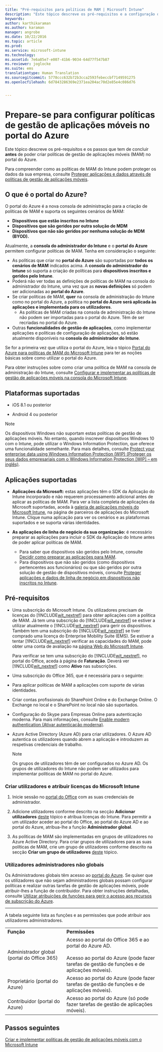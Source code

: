 ```yaml
---
title: "Pré-requisitos para políticas de MAM | Microsoft Intune"
description: "Este tópico descreve os pré-requisitos e a configuração de utilizadores antes de poder criar políticas de gestão de aplicações móveis."
keywords: 
author: karthikaraman
ms.author: karaman
manager: angrobe
ms.date: 10/22/2016
ms.topic: article
ms.prod: 
ms.service: microsoft-intune
ms.technology: 
ms.assetid: 7e6a85e7-e007-41b6-9034-64d77f547b87
ms.reviewer: joglocke
ms.suite: ems
translationtype: Human Translation
ms.sourcegitcommit: 5778ccc632b72b3cca2593febeccbf7149591275
ms.openlocfilehash: 6d7843286369e2371ea204ac70d2e85e4c086d76


---
```


# Prepare-se para configurar políticas de gestão de aplicações móveis no portal do Azure
Este tópico descreve os pré-requisitos e os passos que tem de concluir **antes** de poder criar políticas de gestão de aplicações móveis (MAM) no portal do Azure.

Para compreender como as políticas de MAM do Intune podem proteger os dados da sua empresa, consulte [Proteger aplicações e dados através de políticas de gestão de aplicações móveis](protect-apps-and-data-with-microsoft-intune.md).

## O que é o portal do Azure?
O portal do Azure é a nova consola de administração para a criação de políticas de MAM e suporta os seguintes cenários de MAM:
- **Dispositivos que estão inscritos no Intune**
- **Dispositivos que são geridos por outra solução de MDM**
- **Dispositivos que não são geridos por nenhuma solução de MDM (BYOD).**


Atualmente, a **consola do administrador do Intune** e o **portal do Azure** permitem configurar políticas de MAM.  Tenha em consideração o seguinte:

* As políticas que criar no **portal do Azure** são suportadas por **todos os cenários de MAM** indicados acima. A **consola do administrador do Intune** só suporta a criação de políticas para **dispositivos inscritos e geridos pelo Intune**.
* Poderá não ver todas as definições de políticas de MAM na consola do administrador do Intune, uma vez que as **novas definições** só podem ser adicionadas ao **portal do Azure**.
* Se criar políticas de MAM, **quer** na consola de administração do Intune como no portal do Azure, a política no **portal do Azure será aplicada às aplicações e implementada para os utilizadores**.
    * As políticas de MAM criadas na consola de administração do Intune não podem ser importadas para o portal do Azure.  Têm de ser recriadas no portal do Azure.
* Outras **funcionalidades de gestão de aplicações**, como implementar aplicações e políticas de configuração de aplicações, só estão atualmente disponíveis na **consola do administrador do Intune**.


Se for a primeira vez que utiliza o portal do Azure, leia o tópico [Portal do Azure para políticas de MAM do Microsoft Intune](azure-portal-for-microsoft-intune-mam-policies.md) para ter as noções básicas sobre como utilizar o portal do Azure.

Para obter instruções sobre como criar uma política de MAM na consola de administração do Intune, consulte [Configurar e implementar as políticas de gestão de aplicações móveis na consola do Microsoft Intune](configure-and-deploy-mobile-application-management-policies-in-the-microsoft-intune-console.md).


##  Plataformas suportadas
- iOS 8.1 ou posterior

- Android 4 ou posterior

>[!NOTE]
>Os dispositivos Windows não suportam estas políticas de gestão de aplicações móveis. No entanto, quando inscrever dispositivos Windows 10 com o Intune, pode utilizar o Windows Information Protection, que oferece uma funcionalidade semelhante. Para mais detalhes, consulte [Protect your enterprise data using Windows Information Protection (WIP) (Proteger os seus dados empresariais com o Windows Information Protection [WIP] – em inglês)](https://technet.microsoft.com/en-us/itpro/windows/keep-secure/protect-enterprise-data-using-wip).

##  Aplicações suportadas
* **Aplicações da Microsoft:** estas aplicações têm o SDK da Aplicação do Intune incorporado e não requerem processamento adicional antes de aplicar as políticas de MAM.
Para ver a lista completa de aplicações da Microsoft suportadas, aceda à [galeria de aplicações móveis do Microsoft Intune](https://www.microsoft.com/en-us/cloud-platform/microsoft-intune-apps), na página de parceiros de aplicações do Microsoft Intune. Clique numa aplicação para ver os cenários e as plataformas suportados e se suporta várias identidades.
* **As aplicações de linha de negócio da sua organização:** é necessário preparar as aplicações para incluir o SDK da Aplicação do Intune antes de poder aplicar políticas de MAM.

  * Para saber que dispositivos são geridos pelo Intune, consulte [Decidir como preparar as aplicações para MAM](decide-how-to-prepare-apps-for-mobile-application-management-with-microsoft-intune.md).
  * Para dispositivos que não são geridos (como dispositivos pertencentes aos funcionários) ou que são geridos por outra solução de gestão de dispositivos móveis, consulte [Proteger aplicações e dados de linha de negócio em dispositivos não inscritos no Intune](protect-line-of-business-apps-and-data-on-devices-not-enrolled-in-microsoft-intune.md).

## Pré-requisitos

-   Uma subscrição do Microsoft Intune.    Os utilizadores precisam de licenças do [!INCLUDE[wit_nextref](../includes/wit_nextref_md.md)] para obter aplicações com a política de MAM.
Já tem uma subscrição do [!INCLUDE[wit_nextref](../includes/wit_nextref_md.md)] se estiver a utilizar atualmente o [!INCLUDE[wit_nextref](../includes/wit_nextref_md.md)] para gerir os dispositivos.  Também tem uma subscrição do [!INCLUDE[wit_nextref](../includes/wit_nextref_md.md)] se tiver comprado uma licença do Enterprise Mobility Suite (EMS). Se estiver a tentar [!INCLUDE[wit_nextref](../includes/wit_nextref_md.md)] verificar as capacidades do MAM, pode obter uma conta de avaliação na [página Web do Microsoft Intune](http://www.microsoft.com/en-us/server-cloud/products/microsoft-intune/).

    Para verificar se tem uma subscrição do [!INCLUDE[wit_nextref](../includes/wit_nextref_md.md)], no portal do Office, aceda à página de **Faturação**.  Deverá ver [!INCLUDE[wit_nextref](../includes/wit_nextref_md.md)] como **Ativo** nas subscrições.

-   Uma subscrição do Office 365, que é necessária para o seguinte:
  - Para aplicar políticas de MAM a aplicações com suporte de várias identidades.
  - Criar contas profissionais do SharePoint Online e do Exchange Online. O Exchange no local e o SharePoint no local não são suportados.
-   Configuração do Skype para Empresas Online para autenticação moderna. Para mais informações, consulte [Enable modern authentication (Ativar autenticação moderna)](http://social.technet.microsoft.com/wiki/contents/articles/34339.skype-for-business-online-enable-your-tenant-for-modern-authentication.aspx).


- Azure Active Directory (Azure AD) para criar utilizadores. O Azure AD autentica os utilizadores quando abrem a aplicação e introduzem as respetivas credenciais de trabalho.

    > [!NOTE]
    > Os grupos de utilizadores têm de ser configurados no Azure AD. Os grupos de utilizadores do Intune não podem ser utilizados para implementar políticas de MAM no portal do Azure.

### Criar utilizadores e atribuir licenças do Microsoft Intune

1.  Inicie sessão no [portal do Office](http://portal.office.com) com as suas credenciais de administrador.

2.  Adicione utilizadores conforme descrito na secção **Adicionar utilizadores** [deste](https://docs.microsoft.com/en-us/intune/understand-explore/get-started-with-a-30-day-trial-of-microsoft-intune-step-2) tópico e atribua licenças do Intune. Para permitir a um utilizador aceder ao portal do Office, ao portal do Azure AD e ao portal do Azure, atribua-lhe a função **Administrador global**.

5.  As políticas de MAM são implementadas em grupos de utilizadores no Azure Active Directory. Para criar grupos de utilizadores para as suas políticas de MAM, crie um grupo de utilizadores conforme descrito na secção **Criar um grupo de utilizadores** [deste](https://docs.microsoft.com/en-us/intune/understand-explore/get-started-with-a-30-day-trial-of-microsoft-intune-step-3) tópico.

### Utilizadores administradores não globais

Os Administradores globais têm acesso ao [portal do Azure](https://portal.azure.com).  Se quiser que os utilizadores que não sejam administradores globais possam configurar políticas e realizar outras tarefas de gestão de aplicações móveis, pode atribuir-lhes a função de contribuidor. Para obter instruções detalhadas, consulte [Utilizar atribuições de funções para gerir o acesso aos recursos de subscrição do Azure](https://azure.microsoft.com/en-us/documentation/articles/role-based-access-control-configure/).

---------------------------------

A tabela seguinte lista as funções e as permissões que pode atribuir aos utilizadores administradores.

|||
|--|----|
|**Função**|**Permissões**|
|Administrador global (portal do Office 365)|Acesso ao portal do Office 365 e ao portal do Azure AD.<br /><br />Acesso ao portal do Azure (pode fazer tarefas de gestão de funções e de aplicações móveis).|
|Proprietário (portal do Azure)|Acesso ao portal do Azure (pode fazer tarefas de gestão de funções e de aplicações móveis).|
|Contribuidor (portal do Azure)|Acesso ao portal do Azure (só pode fazer tarefas de gestão de aplicações móveis).|




## Passos seguintes
[Criar e implementar políticas de gestão de aplicações móveis com o Microsoft Intune](create-and-deploy-mobile-app-management-policies-with-microsoft-intune.md)



<!--HONumber=Oct16_HO3-->


